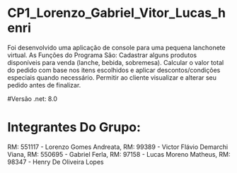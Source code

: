 # CP1_Lorenzo_Gabriel_Vitor_Lucas_henri
Foi desenvolvido uma aplicação de console para uma pequena lanchonete virtual.
As Funções do Programa São:
Cadastrar alguns produtos disponíveis para venda (lanche, bebida, sobremesa).
Calcular o valor total do pedido com base nos itens escolhidos e aplicar descontos/condições especiais quando necessário.
Permitir ao cliente visualizar e alterar seu pedido antes de finalizar.

#Versão .net: 8.0

# Integrantes Do Grupo:
RM: 551117 - Lorenzo Gomes Andreata,
RM: 99389 - Victor Flávio Demarchi Viana,
RM: 550695 - Gabriel Ferla,
RM: 97158 - Lucas Moreno Matheus,
RM: 98347 - Henry De Oliveira Lopes
